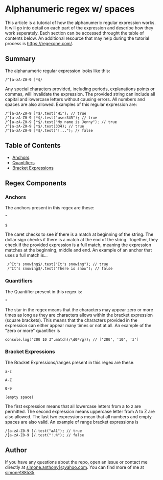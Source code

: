# Alphanumeric regex w/ spaces

This article is a tutorial of how the alphanumeric regular expression works. It will go into detail on each part of the expression and describe how they
work seperately. Each section can be accessed throught the table of contents below.
An additional resource that may help during the tutorial process is https://regexone.com/.

## Summary

The alphanumeric regular expression looks like this:
```
/^[a-zA-Z0-9 ]*$/
```
Any special characters provided, including periods, explanations points or commas, will invalidate the expression. The provided string can include all capital and lowercase letters without causing errors. All numbers and spaces are also allowed.
Examples of this regular expression are:
```
/^[a-zA-Z0-9 ]*$/.test("Hi"); // true
/^[a-zA-Z0-9 ]*$/.test("user345"); // true
/^[a-zA-Z0-9 ]*$/.test("My name is Jenny"); // true
/^[a-zA-Z0-9 ]*$/.test(334); // true
/^[a-zA-Z0-9 ]*$/.test("!..."); // false
```

## Table of Contents

- [Anchors](#anchors)
- [Quantifiers](#quantifiers)
- [Bracket Expressions](#bracket-expressions)

## Regex Components

### Anchors
The anchors present in this regex are these:
```
^
```
```
$
```
The caret checks to see if there is a match at beginning of the string. The dollar sign checks if there is a match at the end of the string. Together, they check if the provided expression is a full match, meaning the expression matches at the beginning, middle and end. An example of an anchor that uses a full match is...
```
 /^It's snowing$/.test("It's snowing"); // true
 /^It's snowing$/.test("There is snow"); // false
```
### Quantifiers
The Quantifier present in this regex is:
```
*
```
The star in the regex means that the characters may appear zero or more times as long as they are characters allows within the bracket expression (square brackets). This means that the characters provided in the expression can either appear many times or not at all.
An example of the "zero or more" quantifier is
```
console.log("200 10 3".match(/\d0*/g)); // ['200', '10', '3']
```


### Bracket Expressions
The Bracket Expressions/ranges present in this regex are these:
```
a-z
```
```
A-Z
```
```
0-9
```
```
(empty space)
```
The first expression means that all lowercase letters from a to z are permitted. The second expression means uppercase letter from A to Z are also allowed. The last two expressions mean that all numbers and empty spaces are also valid.
An example of range bracket expressions is
```
/[a-zA-Z0-9 ]/.test("aA1"); // true
/[a-zA-Z0-9 ]/.test("!.%"); // false
```

## Author

If you have any questions about the repo, open
an issue or contact me directly at simone.anthony1@yahoo.com. You
can find more of me at [simone188535](https://github.com/simone188535)
